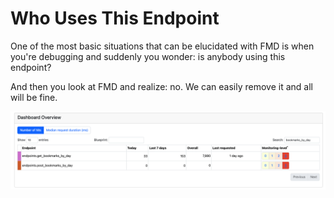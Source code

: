 # Who Uses This Endpoint

One of the most basic situations that can be elucidated with FMD is when you're debugging and suddenly you wonder: is anybody using this endpoint? 

And then you look at FMD and realize: no. We can easily remove it and all will be fine. 

![](attachments/who-uses-this-endpoint.png)

